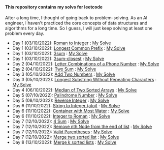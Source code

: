 #### This repository contains my solvs for leetcode
After a long time, I thought of going back to problem-solving. As an AI engineer, I haven't practiced the core concepts  of data structures and algorithms for a long time.
So I guess, I will just keep solving at least one problem every day.


- Day 1 (03/10/2022): [Roman to Integer](https://leetcode.com/problems/roman-to-integer/) : [My Solve](https://github.com/Sifat-Ahmed/leetcode-solve/blob/main/13.roman_to_int.py)
- Day 1 (03/10/2022): [Longest Common Prefix](https://leetcode.com/problems/longest-common-prefix) : [My Solve](https://github.com/Sifat-Ahmed/leetcode-solve/blob/main/17.longestcommonprefix.py)
- Day 1 (03/10/2022): [3sum](https://leetcode.com/problems/3sum) : [My Solve](https://github.com/Sifat-Ahmed/leetcode-solve/blob/main/15.3sum.py)
- Day 1 (03/10/2022): [3sum-closest](https://leetcode.com/problems/3sum-closest) : [My Solve](https://github.com/Sifat-Ahmed/leetcode-solve/blob/main/16.3sum-closest.py)
- Day 2 (04/10/2022): [Letter Combinations of a Phone Number](https://leetcode.com/problems/letter-combinations-of-a-phone-number) : [My Solve](https://github.com/Sifat-Ahmed/leetcode-solve/blob/main/14.letter-combination-phn.py)
- Day 2 (04/10/2022): [Two Sum](https://leetcode.com/problems/two-sum/) : [My Solve](https://github.com/Sifat-Ahmed/leetcode-solve/blob/main/1.two-sum.py)
- Day 3 (05/10/2022): [Add Two Numbers](https://leetcode.com/problems/add-two-numbers/) : [My Solve](https://github.com/Sifat-Ahmed/leetcode-solve/blob/main/2.add-two-numbers.py)
- Day 3 (05/10/2022): [Longest Substring Without Repeating Characters](https://leetcode.com/problems/longest-substring-without-repeating-characters/) : [My Solve](https://github.com/Sifat-Ahmed/leetcode-solve/blob/main/3.longest-substring-without-repeating-characters.py)
- Day 4 (06/10/2022): [Median of Two Sorted Arrays](https://leetcode.com/problems/median-of-two-sorted-arrays/) : [My Solve](https://github.com/Sifat-Ahmed/leetcode-solve/blob/main/4.median-of-two-sorted-arrays.py)
- Day 5 (07/10/2022): [Palindrome Number](https://leetcode.com/problems/palindrome-number/) : [My Solve](https://github.com/Sifat-Ahmed/leetcode-solve/blob/main/9.palindrome-number.py)
- Day 5 (08/10/2022): [Reverse Integer](https://leetcode.com/problems/reverse-integer/) : [My Solve](https://github.com/Sifat-Ahmed/leetcode-solve/blob/main/7.reverse-integer.py)
- Day 6 (11/10/2022): [String to Integer (atoi)](https://leetcode.com/problems/string-to-integer-atoi) : [My Solve](https://github.com/Sifat-Ahmed/leetcode-solve/blob/main/8.string-to-integer-atoi.py)
- Day 6 (11/10/2022): [Container with Most Water](https://leetcode.com/problems/container-with-most-water) : [My Solve](https://github.com/Sifat-Ahmed/leetcode-solve/blob/main/11.container-with-most-water.py)
- Day 6 (11/10/2022): [Integer to Roman](https://leetcode.com/problems/integer-to-roman) : [My Solve](https://github.com/Sifat-Ahmed/leetcode-solve/blob/main/12.integer-to-roman.py)
- Day 7 (12/10/2022): [4 Sum](https://leetcode.com/problems/4sum) : [My Solve](https://github.com/Sifat-Ahmed/leetcode-solve/blob/main/18.4sum.py)
- Day 7 (12/10/2022): [Remove nth Node from the end of list](https://leetcode.com/problems/remove-nth-node-from-end-of-list) : [My Solve](https://github.com/Sifat-Ahmed/leetcode-solve/blob/main/19.remove-nth-node-from-end-of-list.py)
- Day 7 (12/10/2022): [Valid Parentheses](https://leetcode.com/problems/valid-parentheses/) : [My Solve](https://github.com/Sifat-Ahmed/leetcode-solve/blob/main/20.valid-parentheses.py)
- Day 7 (12/10/2022): [Merge two sorted list](https://leetcode.com/problems/merge-two-sorted-lists/) : [My Solve](https://github.com/Sifat-Ahmed/leetcode-solve/blob/main/21.merge-two-sorted-lists.py)
- Day 8 (13/10/2022): [Merge k sorted lists](https://leetcode.com/problems/merge-k-sorted-lists) : [My Solve](https://github.com/Sifat-Ahmed/leetcode-solve/blob/main/23.merge-k-sorted-lists.py)

